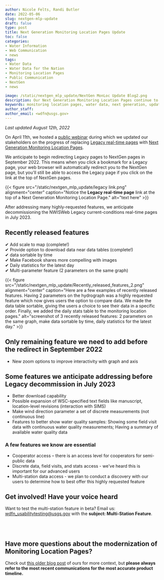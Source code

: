 ```yaml
---
author: Nicole Felts, Randi Butler
date: 2022-05-06
slug: nextgen-mlp-update
draft: false
type: post
title: Next Generation Monitoring Location Pages Update
toc: false
categories: 
- Water Information
- Web Communication
- news
tags:
- Water Data
- Water Data for the Nation
- Monitoring Location Pages
- Public Communication
- NextGen
- news

image: /static/nextgen_mlp_update/NextGen MonLoc Update Blog2.png
description: Our Next Generation Monitoring Location Pages continue to receive updates based on our priorities and your feedback. Legacy real-time pages will redirect to NextGen pages in September 2022 and legacy pages will be decommissioned in July 2023.
keywords: monitoring location pages, water data, next generation, update, news, events
author_staff: 
author_email: <wdfn@usgs.gov>
---
```


*Last updated August 12th, 2022* 

On April 11th, we hosted a [public webinar](https://waterdata.usgs.gov/blog/nextgen-webinar-apr11/) during which we updated our stakeholders on the progress of replacing [Legacy real-time pages](https://waterdata.usgs.gov/nwis/uv?site_no=01584050) with [Next Generation Monitoring Location Pages](https://waterdata.usgs.gov/monitoring-location/01584050/).

We anticipate to begin redirecting Legacy pages to NextGen pages in September 2022. This means when you click a bookmark for a Legacy page, your web browser will automatically redirect you to the NextGen page, but you'll still be able to access the Legacy page if you click on the link at the top of NextGen pages. 
<div class="grid-row">
{{< figure src="/static/nextgen_mlp_update/legacy link.png" alignment="center" caption="Notice the <b>Legacy real-time page</b> link at the top of a Next Generation Monitoring Location Page." alt="text here" >}}
</div>

After addressing many highly-requested features, we anticipate decommissioning the NWISWeb Legacy current-conditions real-time pages in July 2023.

## Recently released features
✔ Add scale to map (complete!) <br>
✔ Provide option to download data near data tables (complete!) <br>
✔ data sortable by time <br>
✔ Make Facebook shares more compelling with images <br>
✔ Daily statistics for the latest day <br>
✔ Multi-parameter feature (2 parameters on the same graph) <br>

<div class="grid-row">
{{< figure src="/static/nextgen_mlp_update/Recently_released_features_2.png" alignment="center" caption="Here are a few examples of recently released features. Having 2 parameters on the hydrograph was a highly requested feature which now gives users the option to compare data. We made the data table sortable, giving the users a choice to see their data in a specific order. Finally, we added the daily stats table to the monitoring location pages." alt="screenshot of 3 recently released features: 2 parameters on the same graph, make data sortable by time, daily statistics for the latest day." >}}
</div>


## Only remaining feature we need to add before the redirect in September 2022
- New zoom options to improve interactivity with graph and axis

## Some features we anticipate addressing before Legacy decommission in July 2023
- Better download capability
- Possible expansion of WSC-specified text fields like manuscript, location-level revisions (interaction with SIMS)
- Make wind direction parameter a set of discrete measurements (not continuous line)
- Features to better show water quality samples: Showing some field visit data with continuous water quality measurements; Having a summary of available water quality data
### A few features we know are essential
- Cooperator access – there is an access level for cooperators for semi-public data
- Discrete data, field visits, and stats access - we've heard this is important for our advanced users
- Multi-station data access - we plan to conduct a discovery with our users to determine how to best offer this highly requested feature


## Get involved! Have your voice heard
Want to test the multi-station feature in beta? Email us: wdfn_usabilitytesting@usgs.gov with the **subject: Multi-Station Feature**.


<br>
<br>

## Have more questions about the modernization of Monitoring Location Pages?
Check out [this older blog post](https://waterdata.usgs.gov/blog/realtime-pages-replacement/) of ours for more context, but **please always refer to the most recent communications for the most accurate product timeline.**